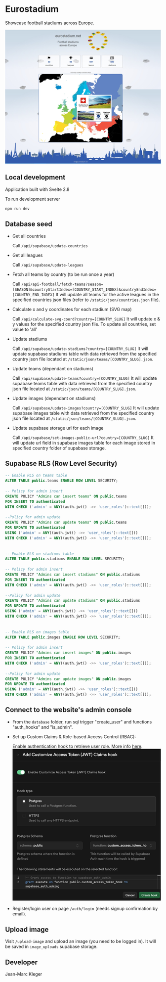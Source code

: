 # Eurostadium

Showcase football stadiums across Europe.

![homepage](/static/images/homepage.jpg)

## Local development

Application built with Svelte 2.8

To run development server
```bash
npm run dev
```

## Database seed

- Get all countries

  Call `/api/supabase/update-countries`

- Get all leagues

  Call `/api/supabase/update-leagues`

- Fetch all teams by country (to be run once a year)

  Call
  `/api/api-football/fetch-teams?season=[SEASON]&countryStartIndex=[COUNTRY_START_INDEX]&countryEndIndex=[COUNTRY_END_INDEX]`
  It will update all teams for the active leagues in the specified countries
  json files (refer to `/static/json/countries.json` file).

- Calculate x and y coordinates for each stadium (SVG map)

  Call `/api/calculate-svg-coord?country=[COUNTRY_SLUG]` It will update x & y
  values for the specified country json file. To update all countries, set value
  to 'all'

- Update stadiums

  Call `/api/supabase/update-stadiums?country=[COUNTRY_SLUG]` It will update
  supabase stadiums table with data retrieved from the specified country json
  file located at `/static/json/teams/[COUNTRY_SLUG].json`.

- Update teams (dependant on stadiums)

  Call `/api/supabase/update-teams?country=[COUNTRY_SLUG]` It will update
  supabase teams table with data retrieved from the specified country json file
  located at `/static/json/teams/[COUNTRY_SLUG].json`.

- Update images (dependant on stadiums)

  Call `/api/supabase/update-images?country=[COUNTRY_SLUG]` It will update
  supabase images table with data retrieved from the specified country json file
  located at `/static/json/teams/[COUNTRY_SLUG].json`.

- Update supabase storage url for each image

  Call `/api/supabase/set-images-public-url?country=[COUNTRY_SLUG]` It will
  update url field in supabase images table for each image stored in specified
  country folder of supabase storage.

## Supabase RLS (Row Level Security)
```sql
-- Enable RLS on teams table
ALTER TABLE public.teams ENABLE ROW LEVEL SECURITY;

-- Policy for admin insert
CREATE POLICY "Admins can insert teams" ON public.teams
FOR INSERT TO authenticated
WITH CHECK ('admin' = ANY((auth.jwt() ->> 'user_roles')::text[]));

--Policy for admin update
CREATE POLICY "Admins can update teams" ON public.teams
FOR UPDATE TO authenticated
USING ('admin' = ANY((auth.jwt() ->> 'user_roles')::text[]))
WITH CHECK ('admin' = ANY((auth.jwt() ->> 'user_roles')::text[]));


-- Enable RLS on stadiums table
ALTER TABLE public.stadiums ENABLE ROW LEVEL SECURITY;

-- Policy for admin insert
CREATE POLICY "Admins can insert stadiums" ON public.stadiums
FOR INSERT TO authenticated
WITH CHECK ('admin' = ANY((auth.jwt() ->> 'user_roles')::text[]));

--Policy for admin update
CREATE POLICY "Admins can update stadiums" ON public.stadiums
FOR UPDATE TO authenticated
USING ('admin' = ANY((auth.jwt() ->> 'user_roles')::text[]))
WITH CHECK ('admin' = ANY((auth.jwt() ->> 'user_roles')::text[]));


-- Enable RLS on images table
ALTER TABLE public.images ENABLE ROW LEVEL SECURITY;

-- Policy for admin insert
CREATE POLICY "Admins can insert images" ON public.images
FOR INSERT TO authenticated
WITH CHECK ('admin' = ANY((auth.jwt() ->> 'user_roles')::text[]));

--Policy for admin update
CREATE POLICY "Admins can update images" ON public.images
FOR UPDATE TO authenticated
USING ('admin' = ANY((auth.jwt() ->> 'user_roles')::text[]))
WITH CHECK ('admin' = ANY((auth.jwt() ->> 'user_roles')::text[]));
```

## Connect to the website's admin console

- From the `database` folder, run sql trigger "create_user" and functions "auth_hooks" and "is_admin".

- Set up Custom Claims & Role-based Access Control (RBAC):

  Enable authentication hook to retrieve user role. More info
  [here](https://supabase.com/docs/guides/database/postgres/custom-claims-and-role-based-access-control-rbac?queryGroups=language&language=plpgsql).
 ![enable_authentication_hook](/static/images/enable_authentication_hook.jpg)

- Register/login user on page `/auth/login` (needs signup confirmation by email).

## Upload image

Visit `/upload-image` and upload an image (you need to be logged in). It will be
saved in `image_uploads` supabase storage.

## Developer

Jean-Marc Kleger
